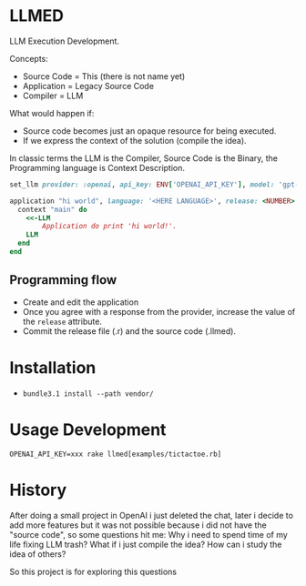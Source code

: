 # LLMED

LLM Execution Development.

Concepts:
* Source Code = This (there is not name yet)
* Application = Legacy Source Code
* Compiler = LLM

What would happen if:
* Source code becomes just an opaque resource for being executed.
* If we express the context of the solution (compile the idea).

In classic terms the LLM is the Compiler, Source Code is the Binary, the Programming language is Context Description.

```ruby
set_llm provider: :openai, api_key: ENV['OPENAI_API_KEY'], model: 'gpt-4o'

application "hi world", language: '<HERE LANGUAGE>', release: <NUMBER> output_file: "<HERE NAME>.rb" do
  context "main" do
    <<-LLM
        Application do print 'hi world!'.
    LLM
  end
end
```

## Programming flow

* Create and edit the application
* Once you agree with a response from the provider, increase the value of the `release` attribute.
* Commit the release file (.r<number>) and the source code (.llmed).

# Installation

* `bundle3.1 install --path vendor/`

# Usage Development

`OPENAI_API_KEY=xxx rake llmed[examples/tictactoe.rb]`

# History

After doing a small project in OpenAI i just deleted the chat,
later i decide to add more features but it was not possible
because i did not have the "source code", so some questions hit me:
Why i need to spend time of my life fixing LLM trash?
What if i just compile the idea?
How can i study the idea of others?

So this project is for exploring this questions
